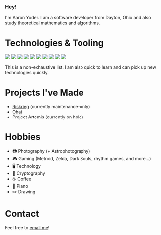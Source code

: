 ### Hey!

I'm Aaron Yoder. I am a software developer from Dayton, Ohio and also study theoretical mathematics and algorithms.

# Technologies & Tooling

![](https://img.shields.io/badge/OS-Windows-informational?style=flat&logo=windows11&logoColor=white&color=18a8ff)
![](https://img.shields.io/badge/OS-Linux-informational?style=flat&logo=linux&logoColor=white&color=003366)
![](https://img.shields.io/badge/OS-Android-informational?style=flat&logo=android&logoColor=white&color=3ddc84)
![](https://img.shields.io/badge/Code-Java-informational?style=flat&logo=java&logoColor=white&color=db9020)
![](https://img.shields.io/badge/Code-Kotlin-informational?style=flat&logo=kotlin&logoColor=white&color=db9020)
![](https://img.shields.io/badge/Code-Rust-informational?style=flat&logo=rust&logoColor=white&color=db9020)
![](https://img.shields.io/badge/Editor-IntelliJ_IDEA-informational?style=flat&logo=intellij-idea&logoColor=white&color=7000cc)
![](https://img.shields.io/badge/Tools-Gradle-informational?style=flat&logo=gradle&logoColor=white&color=007acc)
![](https://img.shields.io/badge/Tools-Maven-informational?style=flat&logo=apachemaven&logoColor=white&color=007acc)
![](https://img.shields.io/badge/Tools-Git-informational?style=flat&logo=git&logoColor=white&color=007acc)

This is a non-exhaustive list. I am also quick to learn and can pick up new technologies quickly.

# Projects I've Made

* [Riskrieg](https://riskrieg.com) (currently maintenance-only)
* [Ohai](https://github.com/Ohaiapp)
* Project Artemis (currently on hold)

# Hobbies

* 📷 Photography (+ Astrophotography)
* 🎮 Gaming (Metroid, Zelda, Dark Souls, rhythm games, and more...)
* 🖥️ Technology
* 🔐 Cryptography
* ☕ Coffee
* 🎹 Piano
* ✏️ Drawing

# Contact

Feel free to [email me](mailto:aaronjyoder@gmail.com)!
